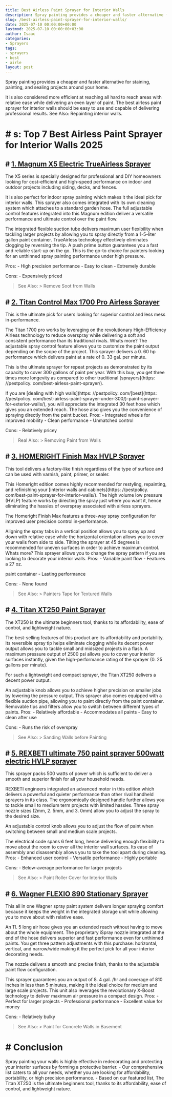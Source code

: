```yaml
---
title: Best Airless Paint Sprayer for Interior Walls
description: Spray painting provides a cheaper and faster alternative for staining, painting, and sealing projects around your home. It is also considered more efficient...
slug: /best-airless-paint-sprayer-for-interior-walls/
date: 2025-07-10 00:00:00+00:00
lastmod: 2025-07-10 00:00:00+03:00
author: Isaac
categories:
- Sprayers
tags:
- sprayers
- best
- airle
layout: post
---
```


Spray painting provides a cheaper and faster alternative for staining, painting, and sealing projects around your home.

It is also considered more efficient at reaching all hard to reach areas with relative ease while delivering an even layer of paint. The best airless paint sprayer for interior walls should be easy to use and capable of delivering professional results. See Also: Repainting interior walls.

# # s: Top 7 Best Airless Paint Sprayer for Interior Walls 2025

## # [1. Magnum X5 Electric TrueAirless Sprayer](https://www.amazon.com/dp/B0026SR0FW/?tag=p-policy-20)

The X5 series is specially designed for professional and DIY homeowners looking for cost-efficient and high-speed performance on indoor and outdoor projects including siding, decks, and fences.

It is also perfect for indoor spray painting which makes it the ideal pick for interior walls. This sprayer also comes integrated with its own cleaning system which attaches to a standard garden hose. The full adjustable control features integrated into this Magnum edition deliver a versatile performance and ultimate control over the paint flow.

The integrated flexible suction tube delivers maximum user flexibility when tackling larger projects by allowing you to spray directly from a 1-5-liter gallon paint container. TrueAirless technology effectively eliminates clogging by reversing the tip. A push prime button guarantees you a fast and reliable start-up on the go. This is the go-to choice for painters looking for an unthinned spray painting performance under high pressure.

Pros: - High precision performance - Easy to clean - Extremely durable

Cons: - Expensively priced

> See Also: > Remove Soot from Walls

## # [2. Titan Control Max 1700 Pro Airless Sprayer](https://www.amazon.com/dp/B06X3YNP1N/?tag=p-policy-20)

This is the ultimate pick for users looking for superior control and less mess in-performance.

The Titan 1700 pro works by leveraging on the revolutionary High-Efficiency Airless technology to reduce overspray while delivering a soft and consistent performance than its traditional rivals. Whats more? The adjustable spray control feature allows you to customize the paint output depending on the scope of the project. This sprayer delivers a 0. 60 hp performance which delivers paint at a rate of 0. 33 gal. per minute.

This is the ultimate sprayer for repeat projects as demonstrated by its capacity to cover 300 gallons of paint per year. With this buy, you get three times more longevity as compared to other traditional [sprayers](https: //pestpolicy. com/best-airless-paint-sprayer/).

If you are [dealing with high walls](https: //pestpolicy. com/[best](https: //pestpolicy. com/best-airless-paint-sprayer-under-300/)-paint-sprayer-for-exterior-walls/), you will appreciate the integrated 30 feet hose which gives you an extended reach. The hose also gives you the convenience of spraying directly from the paint bucket. Pros: - Integrated wheels for improved mobility - Clean performance - Unmatched control

Cons: - Relatively pricey

> Real Also: > Removing Paint from Walls

## # [3. HOMERIGHT Finish Max HVLP Sprayer](https://www.amazon.com/dp/B06XTJ3HBT/?tag=p-policy-20)

This tool delivers a factory-like finish regardless of the type of surface and can be used with varnish, paint, primer, or sealer.

This Homeright edition comes highly recommended for restyling, repainting, and refinishing your [interior walls and cabinets](https: //pestpolicy. com/best-paint-sprayer-for-interior-walls/). The high volume low pressure (HVLP) feature works by directing the spray just where you want it, hence eliminating the hassles of overspray associated with airless sprayers.

The Homeright Finish Max features a three-way spray configuration for improved user precision control in-performance.

Aligning the spray tabs in a vertical position allows you to spray up and down with relative ease while the horizontal orientation allows you to cover your walls from side to side. Tilting the sprayer at 45 degrees is recommended for uneven surfaces in order to achieve maximum control. Whats more? This sprayer allows you to change the spray pattern if you are looking to decorate your interior walls. Pros: - Variable paint flow - Features a 27 oz.

paint container - Lasting performance

Cons: - None found

> See Also: > Painters Tape for Textured Walls

## # [4. Titan XT250 Paint Sprayer](https://www.amazon.com/dp/B008G7SYHU/?tag=p-policy-20)

The XT250 is the ultimate beginners tool, thanks to its affordability, ease of control, and lightweight nature.

The best-selling features of this product are its affordability and portability. Its reversible spray tip helps eliminate clogging while its decent power output allows you to tackle small and midsized projects in a flash. A maximum pressure output of 2500 psi allows you to cover your interior surfaces instantly, given the high-performance rating of the sprayer (0. 25 gallons per minute).

For such a lightweight and compact sprayer, the Titan XT250 delivers a decent power output.

An adjustable knob allows you to achieve higher precision on smaller jobs by lowering the pressure output. This sprayer also comes equipped with a flexible suction pipe, allowing you to paint directly from the paint container. Removable tips and filters allow you to switch between different types of paints. Pros: - Relatively affordable - Accommodates all paints - Easy to clean after use

Cons: - Runs the risk of overspray

> See Also: > Sanding Walls before Painting

## # [5. REXBETI ultimate 750 paint sprayer 500watt electric HVLP sprayer](https://www.amazon.com/dp/B07DLR5FK2/?tag=p-policy-20)

This sprayer packs 500 watts of power which is sufficient to deliver a smooth and superior finish for all your household needs.

REXBETI engineers integrated an advanced motor in this edition which delivers a powerful and quieter performance than other rival handheld sprayers in its class. The ergonomically designed handle further allows you to tackle small to medium term projects with limited hassles. Three spray nozzle sizes (2mm, 2. 5mm, and 3. 0mm) allow you to adjust the spray to the desired size.

An adjustable control knob allows you to adjust the flow of paint when switching between small and medium scale projects.

The electrical code spans 6 feet long, hence delivering enough flexibility to move about the room to cover all the interior wall surfaces. Its ease of assembly and disassembly allows you to take the tool apart during cleaning. Pros: - Enhanced user control - Versatile performance - Highly portable

Cons: - Below-average performance for larger projects

> See Also: > Paint Roller Cover for Interior Walls

## # [6. Wagner FLEXIO 890 Stationary Sprayer](https://www.amazon.com/dp/B00IA8EVIQ/?tag=p-policy-20)

This all in one Wagner spray paint system delivers longer spraying comfort because it keeps the weight in the integrated storage unit while allowing you to move about with relative ease.

An 11. 5 long air hose gives you an extended reach without having to move about the whole equipment. The proprietary iSpray nozzle integrated at the end of the hose delivers superior and fast performance even for unthinned paints. You get three pattern adjustments with this purchase: horizontal, vertical, and narrow/wide making it the perfect pick for all your interior decorating needs.

The nozzle delivers a smooth and precise finish, thanks to the adjustable paint flow configuration.

This sprayer guarantees you an output of 8. 4 gal. /hr and coverage of 810 inches in less than 5 minutes, making it the ideal choice for medium and large scale projects. This unit also leverages the revolutionary X-Boost technology to deliver maximum air pressure in a compact design. Pros: - Perfect for larger projects - Professional performance - Excellent value for money

Cons: - Relatively bulky

> See Also: > Paint for Concrete Walls in Basement

# # Conclusion

Spray painting your walls is highly effective in redecorating and protecting your interior surfaces by forming a protective barrier. - Our comprehensive list caters to all your needs, whether you are looking for affordability, portability, or high precision performance. - Based on our featured list, The Titan XT250 is the ultimate beginners tool, thanks to its affordability, ease of control, and lightweight nature.
